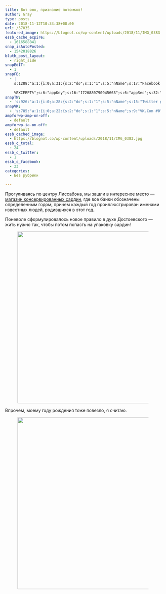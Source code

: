 ```yaml
---
title: Вот оно, признание потомков!
author: Gray
type: posts
date: 2018-11-12T10:33:38+00:00
url: /57035
featured_image: https://blognot.co/wp-content/uploads/2018/11/IMG_0383.jpg
essb_cache_expire:
  - 1616588841
snap_isAutoPosted:
  - 1542018826
bluth_post_layout:
  - right_side
snapEdIT:
  - 1
snapFB:
  - |
    s:1288:"a:1:{i:0;a:31:{s:2:"do";s:1:"1";s:5:"nName";s:17:"Facebook personal";s:9:"msgFormat";s:20:"%TITLE%
    
    %EXCERPT%";s:6:"appKey";s:16:"1726880790945663";s:6:"appSec";s:32:"9915e38ff56996512e9713516c208c4d";s:8:"postType";s:1:"A";s:7:"fltrsOn";i:0;s:5:"fltrs";a:0:{}s:7:"proxyOn";i:0;s:7:"useSURL";i:0;s:1:"v";i:350;s:3:"tpt";s:0:"";s:11:"attachVideo";s:1:"N";s:6:"imgUpl";s:1:"T";s:10:"riComments";s:1:"1";s:12:"riCommentsAA";s:1:"1";s:4:"uMsg";s:0:"";s:11:"accessToken";s:173:"EAAYilsQdH38BAGbBWNeledCJfoCAbh3ym4AOo7xEODbekVAReIRhhi0LAnzPFNAwaat0Tr1xSJoAvsAFJk0GUGmV2bqZBhT8qI3VwPtz681jKSyEZAIsTKbzUciHsYWcVzInMTeIEJAXIR5anW46o6j9lA64XdLsvmYOjvegZDZD";s:8:"authUser";s:17:"10212468541884244";s:12:"authUserName";s:29:"Сергей Петренко";s:4:"pgID";s:32:"133222213376133_2181825261849141";s:9:"wpImgSize";s:4:"full";s:15:"pageAccessToken";s:176:"EAAYilsQdH38BAArYgqPRN5Wkz8N7LbEeqSIxC3YgROS4wqFWGbWukrZAbZC3z29OUDS9aG6y2h0W58mSyspXyC6aBd8RGJaMJlT7C9ortS4TT31ZBIvo0g5meW1hqZBhrwyhi1lmelpiXeH7UBmA6a6BHdHcPFBvFiL4WBZB4NwZDZD";s:8:"isPosted";s:1:"1";s:7:"postURL";s:62:"http://www.facebook.com/133222213376133/posts/2181825261849141";s:5:"pDate";s:19:"2018-11-12 10:33:43";s:9:"isAutoImg";s:1:"A";s:8:"imgToUse";s:0:"";s:9:"isAutoURL";s:1:"A";s:8:"urlToUse";s:0:"";s:4:"doFB";i:0;}}";
snapTW:
  - 's:926:"a:1:{i:0;a:28:{s:2:"do";s:1:"1";s:5:"nName";s:15:"Twitter gray_ru";s:9:"msgFormat";s:14:"%TITLE%  %URL%";s:6:"appKey";s:21:"TtnkhV5ieh7aGiSY4OoJQ";s:6:"appSec";s:41:"HFj5WK0WRg2zQs87LI37ZGRCriUhl7f6tO7YrFVuk";s:7:"fltrsOn";i:0;s:5:"fltrs";a:0:{}s:7:"proxyOn";i:0;s:7:"useSURL";i:0;s:1:"v";i:350;s:5:"twURL";s:27:"https://twitter.com/gray_ru";s:11:"accessToken";s:50:"8518642-cnreXiVT5UwLikpn799CLpoo1W61fufZeTA4z39PIi";s:14:"accessTokenSec";s:45:"36nJUfLC6ZS1VLbdK44CrCxDUIE5u1wYJEQCYnKoKXAUs";s:5:"tw140";i:0;s:10:"riComments";s:1:"1";s:11:"riCommentsM";s:1:"1";s:12:"riCommentsAA";s:1:"1";s:8:"attchImg";s:1:"1";s:9:"wpImgSize";s:4:"full";s:8:"isPosted";s:1:"1";s:4:"pgID";s:19:"1061930038554226688";s:7:"postURL";s:54:"https://twitter.com/gray_ru/status/1061930038554226688";s:5:"pDate";s:19:"2018-11-12 10:33:46";s:9:"isAutoImg";s:1:"A";s:8:"imgToUse";s:0:"";s:9:"isAutoURL";s:1:"A";s:8:"urlToUse";s:0:"";s:4:"doTW";i:0;}}";'
snapVK:
  - 's:785:"a:1:{i:0;a:22:{s:2:"do";s:1:"1";s:5:"nName";s:9:"VK.Com #0";s:9:"msgFormat";s:9:"%EXCERPT%";s:8:"postType";s:1:"I";s:7:"fltrsOn";i:0;s:5:"fltrs";a:0:{}s:7:"proxyOn";i:0;s:7:"useSURL";i:0;s:1:"v";i:350;s:3:"url";s:22:"https://vk.com/gray_ru";s:5:"appID";s:7:"2004042";s:4:"pgID";s:7:"gray_ru";s:8:"authResp";s:159:"https://oauth.vk.com/blank.html#access_token=7c266a94fb1122969e25b20763c347a5bc800e03810fc03ac8d80b4ada40944a2b4a9800ea2c258865182&expires_in=0&user_id=1003673";s:9:"wpImgSize";s:4:"full";s:12:"appAuthToken";s:85:"7c266a94fb1122969e25b20763c347a5bc800e03810fc03ac8d80b4ada40944a2b4a9800ea2c258865182";s:11:"appAuthUser";s:7:"1003673";s:7:"pgIntID";s:7:"1003673";s:9:"isAutoImg";s:1:"A";s:8:"imgToUse";s:0:"";s:9:"isAutoURL";s:1:"A";s:8:"urlToUse";s:0:"";s:4:"doVK";i:0;}}";'
ampforwp-amp-on-off:
  - default
ampforwp-ia-on-off:
  - default
essb_cached_image:
  - https://blognot.co/wp-content/uploads/2018/11/IMG_0383.jpg
essb_c_total:
  - 24
essb_c_twitter:
  - 1
essb_c_facebook:
  - 23
categories:
  - Без рубрики

---
```








Прогуливаясь по центру Лиссабона, мы зашли в интересное место — [магазин консервированных сардин][1], где все банки обозначены определенным годом, причем каждый год проиллюстрирован именами известных людей, родившихся в этот год.

Поневоле сформулировалось новое правило в духе Достоевского — жить нужно так, чтобы потом попасть на упаковку сардин!<figure class="wp-block-image">

<img data-attachment-id="57033" data-permalink="https://blognot.co/img_0383" data-orig-file="https://i1.wp.com/blognot.co/wp-content/uploads/2018/11/IMG_0383.jpg?fit=1280%2C960&ssl=1" data-orig-size="1280,960" data-comments-opened="1" data-image-meta="{&quot;aperture&quot;:&quot;1.8&quot;,&quot;credit&quot;:&quot;&quot;,&quot;camera&quot;:&quot;iPhone XS Max&quot;,&quot;caption&quot;:&quot;&quot;,&quot;created_timestamp&quot;:&quot;1541429637&quot;,&quot;copyright&quot;:&quot;&quot;,&quot;focal_length&quot;:&quot;4.25&quot;,&quot;iso&quot;:&quot;32&quot;,&quot;shutter_speed&quot;:&quot;0.01&quot;,&quot;title&quot;:&quot;&quot;,&quot;orientation&quot;:&quot;1&quot;}" data-image-title="IMG_0383" data-image-description="" data-medium-file="https://i1.wp.com/blognot.co/wp-content/uploads/2018/11/IMG_0383.jpg?fit=300%2C225&ssl=1" data-large-file="https://i1.wp.com/blognot.co/wp-content/uploads/2018/11/IMG_0383.jpg?fit=740%2C555&ssl=1" width="740" height="555" src="https://i1.wp.com/blognot.co/wp-content/uploads/2018/11/IMG_0383.jpg?resize=740%2C555&#038;ssl=1" alt="" class="wp-image-57033" srcset="https://i1.wp.com/blognot.co/wp-content/uploads/2018/11/IMG_0383.jpg?w=1280&ssl=1 1280w, https://i1.wp.com/blognot.co/wp-content/uploads/2018/11/IMG_0383.jpg?resize=300%2C225&ssl=1 300w, https://i1.wp.com/blognot.co/wp-content/uploads/2018/11/IMG_0383.jpg?resize=768%2C576&ssl=1 768w, https://i1.wp.com/blognot.co/wp-content/uploads/2018/11/IMG_0383.jpg?resize=1024%2C768&ssl=1 1024w, https://i1.wp.com/blognot.co/wp-content/uploads/2018/11/IMG_0383.jpg?resize=667%2C500&ssl=1 667w, https://i1.wp.com/blognot.co/wp-content/uploads/2018/11/IMG_0383.jpg?resize=800%2C600&ssl=1 800w, https://i1.wp.com/blognot.co/wp-content/uploads/2018/11/IMG_0383.jpg?w=1200&ssl=1 1200w" sizes="(max-width: 740px) 100vw, 740px" data-recalc-dims="1" /> </figure> 

Впрочем, моему году рождения тоже повезло, я считаю.<figure class="wp-block-image">

<img data-attachment-id="57034" data-permalink="https://blognot.co/img_0382" data-orig-file="https://i0.wp.com/blognot.co/wp-content/uploads/2018/11/IMG_0382.jpg?fit=1280%2C960&ssl=1" data-orig-size="1280,960" data-comments-opened="1" data-image-meta="{&quot;aperture&quot;:&quot;1.8&quot;,&quot;credit&quot;:&quot;&quot;,&quot;camera&quot;:&quot;iPhone XS Max&quot;,&quot;caption&quot;:&quot;&quot;,&quot;created_timestamp&quot;:&quot;1541429614&quot;,&quot;copyright&quot;:&quot;&quot;,&quot;focal_length&quot;:&quot;4.25&quot;,&quot;iso&quot;:&quot;25&quot;,&quot;shutter_speed&quot;:&quot;0.01&quot;,&quot;title&quot;:&quot;&quot;,&quot;orientation&quot;:&quot;1&quot;}" data-image-title="IMG_0382" data-image-description="" data-medium-file="https://i0.wp.com/blognot.co/wp-content/uploads/2018/11/IMG_0382.jpg?fit=300%2C225&ssl=1" data-large-file="https://i0.wp.com/blognot.co/wp-content/uploads/2018/11/IMG_0382.jpg?fit=740%2C555&ssl=1" width="740" height="555" src="https://i0.wp.com/blognot.co/wp-content/uploads/2018/11/IMG_0382.jpg?resize=740%2C555&#038;ssl=1" alt="" class="wp-image-57034" srcset="https://i0.wp.com/blognot.co/wp-content/uploads/2018/11/IMG_0382.jpg?w=1280&ssl=1 1280w, https://i0.wp.com/blognot.co/wp-content/uploads/2018/11/IMG_0382.jpg?resize=300%2C225&ssl=1 300w, https://i0.wp.com/blognot.co/wp-content/uploads/2018/11/IMG_0382.jpg?resize=768%2C576&ssl=1 768w, https://i0.wp.com/blognot.co/wp-content/uploads/2018/11/IMG_0382.jpg?resize=1024%2C768&ssl=1 1024w, https://i0.wp.com/blognot.co/wp-content/uploads/2018/11/IMG_0382.jpg?resize=667%2C500&ssl=1 667w, https://i0.wp.com/blognot.co/wp-content/uploads/2018/11/IMG_0382.jpg?resize=800%2C600&ssl=1 800w" sizes="(max-width: 740px) 100vw, 740px" data-recalc-dims="1" /> </figure>

 [1]: https://goo.gl/maps/XeEs3YdUkUM2